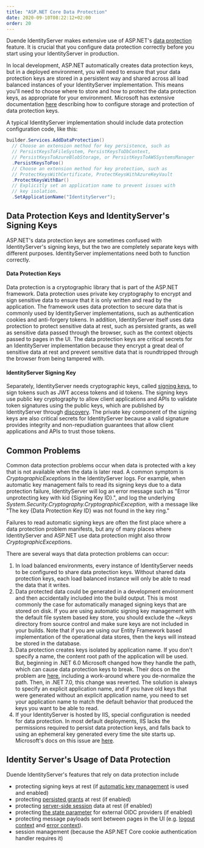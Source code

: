 ```yaml
---
title: "ASP.NET Core Data Protection"
date: 2020-09-10T08:22:12+02:00
order: 20
---
```


Duende IdentityServer makes extensive use of ASP.NET's [data protection](https://docs.microsoft.com/en-us/aspnet/core/security/data-protection/) feature. It is crucial that you configure data protection correctly before you start using your IdentityServer in production. 

In local development, ASP.NET automatically creates data protection keys, but in a deployed environment, you will need to ensure that your data protection keys are stored in a persistent way and shared across all load balanced instances of your IdentityServer implementation. This means you'll need to choose where to store and how to protect the data protection keys, as appropriate for your environment. Microsoft has extensive documentation [here](https://learn.microsoft.com/en-us/aspnet/core/security/data-protection/configuration/overview) describing how to configure storage and protection of data protection keys.

A typical IdentityServer implementation should include data protection configuration code, like this:

```cs
builder.Services.AddDataProtection()
  // Choose an extension method for key persistence, such as 
  // PersistKeysToFileSystem, PersistKeysToDbContext, 
  // PersistKeysToAzureBlobStorage, or PersistKeysToAWSSystemsManager
  .PersistKeysToFoo()
  // Choose an extension method for key protection, such as 
  // ProtectKeysWithCertificate, ProtectKeysWithAzureKeyVault
  .ProtectKeysWithBar()
  // Explicitly set an application name to prevent issues with
  // key isolation. 
  .SetApplicationName("IdentityServer");
```

## Data Protection Keys and IdentityServer's Signing Keys

ASP.NET's data protection keys are sometimes confused with IdentityServer's signing keys, but the two are completely separate keys with different purposes. IdentityServer implementations need both to function correctly.

#### Data Protection Keys
Data protection is a cryptographic library that is part of the ASP.NET framework. Data protection uses private key cryptography to encrypt and sign sensitive data to ensure that it is only written and read by the application. The framework uses data protection to secure data that is commonly used by IdentityServer implementations, such as authentication cookies and anti-forgery tokens. In addition, IdentityServer itself uses data protection to protect sensitive data at rest, such as persisted grants, as well as sensitive data passed through the browser, such as the context objects passed to pages in the UI. The data protection keys are critical secrets for an IdentityServer implementation because they encrypt a great deal of sensitive data at rest and prevent sensitive data that is roundtripped through the browser from being tampered with.

#### IdentityServer Signing Key
Separately, IdentityServer needs cryptographic keys, called [signing keys](/identityserver/v6/fundamentals/keys), to sign tokens such as JWT access tokens and id tokens. The signing keys use public key cryptography to allow client applications and APIs to validate token signatures using the public keys, which are published by IdentityServer through [discovery](/identityserver/v6/reference/endpoints/discovery). The private key component of the signing keys are also critical secrets for IdentityServer because a valid signature provides integrity and non-repudiation guarantees that allow client applications and APIs to trust those tokens. 

## Common Problems
Common data protection problems occur when data is protected with a key that is not available when the data is later read. A common symptom is *CryptographicException*s in the IdentityServer logs. For example, when automatic key management fails to read its signing keys due to a data protection failure, IdentityServer will log an error message such as "Error unprotecting key with kid {Signing Key ID}.", and log the underlying *System.Security.Cryptography.CryptographicException*, with a message like "The key {Data Protection Key ID} was not found in the key ring." 

Failures to read automatic signing keys are often the first place where a data protection problem manifests, but any of many places where IdentityServer and ASP.NET use data protection might also throw *CryptographicException*s. 

There are several ways that data protection problems can occur:

1. In load balanced environments, every instance of IdentityServer needs to be configured to share data protection keys. Without shared data protection keys, each load balanced instance will only be able to read the data that it writes.
2. Data protected data could be generated in a development environment and then accidentally included into the build output. This is most commonly the case for automatically managed signing keys that are stored on disk. If you are using automatic signing key management with the default file system based key store, you should exclude the *~/keys* directory from source control and make sure keys are not included in your builds. Note that if you are using our Entity Framework based implementation of the operational data stores, then the keys will instead be stored in the database.
3. Data protection creates keys isolated by application name. If you don't specify a name, the content root path of the application will be used. But, beginning in .NET 6.0 Microsoft changed how they handle the path, which can cause data protection keys to break. Their docs on the problem are [here](https://learn.microsoft.com/en-us/aspnet/core/security/data-protection/configuration/overview#setapplicationname), including a work-around where you de-normalize the path. Then, in .NET 7.0, this change was reverted. The solution is always to specify an explicit application name, and if you have old keys that were generated without an explicit application name, you need to set your application name to match the default behavior that produced the keys you want to be able to read.
4. If your IdentityServer is hosted by IIS, special configuration is needed for data protection. In most default deployments, IIS lacks the permissions required to persist data protection keys, and falls back to using an ephemeral key generated every time the site starts up. Microsoft's docs on this issue are [here](https://learn.microsoft.com/en-us/aspnet/core/host-and-deploy/iis/advanced?view=aspnetcore-7.0#data-protection).

## Identity Server's Usage of Data Protection
Duende IdentityServer's features that rely on data protection include

* protecting signing keys at rest (if [automatic key management](/identityserver/v6/fundamentals/keys/automatic_key_management) is used and enabled)
* protecting [persisted grants](/identityserver/v6/data/operational/grants) at rest (if enabled)
* protecting [server-side session](/identityserver/v6/ui/server_side_sessions) data at rest (if enabled)
* protecting [the state parameter](/identityserver/v6/ui/login/external#state-url-length-and-isecuredataformat) for external OIDC providers (if enabled)
* protecting message payloads sent between pages in the UI (e.g. [logout context](/identityserver/v6/ui/logout/logout_context) and [error context](/identityserver/v6/ui/error)).
* session management (because the ASP.NET Core cookie authentication handler requires it)